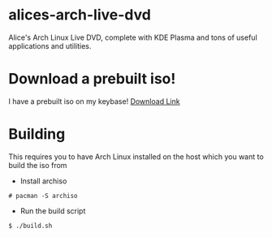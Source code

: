# alices-arch-live-dvd
Alice's Arch Linux Live DVD, complete with KDE Plasma and tons of useful applications and utilities.

# Download a prebuilt iso!
I have a prebuilt iso on my keybase!
[Download Link](https://alicela1n.keybase.pub/archlinux-alicela1n-2021.05.04-x86_64.iso)

# Building
This requires you to have Arch Linux installed on the host which you want to build the iso from

* Install archiso
```
# pacman -S archiso
```

* Run the build script
```
$ ./build.sh
```
